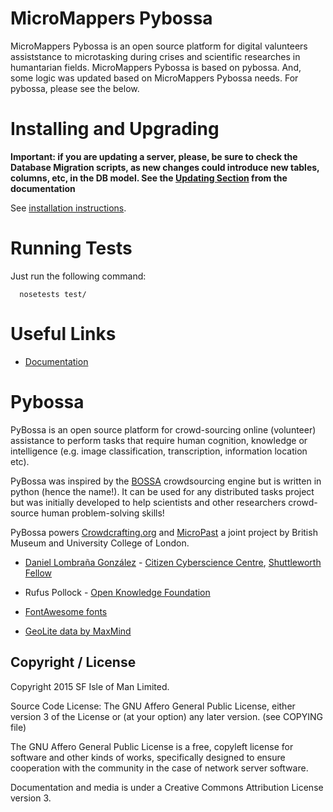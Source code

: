 # MicroMappers Pybossa
MicroMappers Pybossa is an open source platform for digital valunteers assiststance to microtasking during crises and scientific researches in humantarian fields.
MicroMappers Pybossa is based on pybossa. And, some logic was updated based on MicroMappers Pybossa needs. For pybossa, please see the below.

# Installing and Upgrading

**Important: if you are updating a server, please, be sure to check the
Database Migration scripts, as new changes could introduce new tables,
columns, etc, in the DB model. See the [Updating Section](http://docs.pybossa.com/en/latest/install.html#updating-pybossa) from the
documentation**

See [installation instructions](http://docs.pybossa.com/en/latest/installing_pybossa.html).

# Running Tests

Just run the following command:

```
  nosetests test/
```

# Useful Links

* [Documentation](http://docs.pybossa.com/)

# Pybossa
PyBossa is an open source platform for crowd-sourcing online (volunteer)
assistance to perform tasks that require human cognition, knowledge or
intelligence (e.g. image classification, transcription, information location
etc).

PyBossa was inspired by the [BOSSA](http://bossa.berkeley.edu/) crowdsourcing engine but is written in
python (hence the name!). It can be used for any distributed tasks project
but was initially developed to help scientists and other researchers
crowd-source human problem-solving skills!

PyBossa powers [Crowdcrafting.org](http://crowdcrafting.org/) and [MicroPast](http://crowdsourced.micropasts.org/) a joint project by British Museum and University College of London.

* [Daniel Lombraña González](http://daniellombrana.es) - [Citizen Cyberscience Centre](http://citizencyberscience.net/), [Shuttleworth Fellow](http://www.shuttleworthfoundation.org/fellows/daniel-lombrana/)
* Rufus Pollock - [Open Knowledge Foundation](http://okfn.org/)

* [FontAwesome fonts](http://fortawesome.github.com/Font-Awesome/)
* [GeoLite data by MaxMind](http://www.maxmind.com)

## Copyright / License

Copyright 2015 SF Isle of Man Limited.

Source Code License: The GNU Affero General Public License, either version 3 of the License
or (at your option) any later version. (see COPYING file)

The GNU Affero General Public License is a free, copyleft license for
software and other kinds of works, specifically designed to ensure
cooperation with the community in the case of network server software.

Documentation and media is under a Creative Commons Attribution License version
3.


